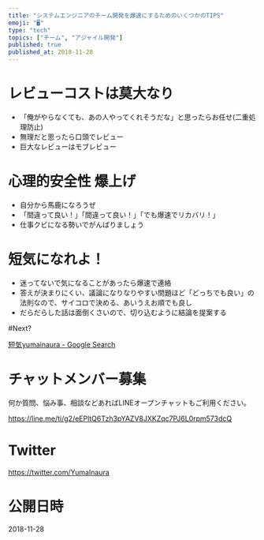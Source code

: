 ```yaml
---
title: "システムエンジニアのチーム開発を爆速にするためのいくつかのTIPS"
emoji: "🖥"
type: "tech"
topics: ["チーム", "アジャイル開発"]
published: true
published_at: 2018-11-28
---
```


# レビューコストは莫大なり

- 「俺がやらなくても、あの人やってくれそうだな」と思ったらお任せ(二重処理防止)
- 無理だと思ったら口頭でレビュー
- 巨大なレビューはモブレビュー

# 心理的安全性 爆上げ

- 自分から馬鹿になろうぜ
- 「間違って良い！」「間違って良い！」「でも爆速でリカバリ！」
- 仕事クビになる勢いでがんばりましょう

# 短気になれよ！

- 迷ってないで気になることがあったら爆速で連絡
- 答えが決まりにくい、議論になりなりやすい問題ほど「どっちでも良い」の法則なので、サイコロで決める、あいうえお順でも良し
- だらだらした話は面倒くさいので、切り込むように結論を提案する

#Next?

[短気yumainaura - Google Search](https://www.google.co.jp/search?q=%E7%9F%AD%E6%B0%97yumainaura&oq=%E7%9F%AD%E6%B0%97yumainaura&aqs=chrome..69i57.2292j0j7&sourceid=chrome&ie=UTF-8)








<!-- Update From Qiita API -->

# チャットメンバー募集


何か質問、悩み事、相談などあればLINEオープンチャットもご利用ください。

https://line.me/ti/g2/eEPltQ6Tzh3pYAZV8JXKZqc7PJ6L0rpm573dcQ





# Twitter


https://twitter.com/YumaInaura


<!-- Update From Qiita API -->



# 公開日時

2018-11-28
